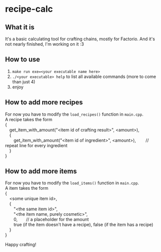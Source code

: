 # recipe-calc

## What it is

It's a basic calculating tool for crafting chains, mostly for Factorio.
And it's not nearly finished, I'm working on it :3

## How to use

1. ``make run exe=<your executable name here>``
2. ``./<your executable> help`` to list all available commands (more to come than just 4)
3. enjoy

## How to add more recipes

For now you have to modify the `load_recipes()` function in `main.cpp`.<br>
A recipe takes the form <br>
{ <br>
&ensp;&ensp;get_item_with_amount("\<item id of crafting result>", \<amount>),<br>
&ensp;&ensp;{<br>
&ensp;&ensp;&ensp;&ensp;get_item_with_amount("\<item id of ingredient>", \<amount>), &ensp;&ensp;&ensp;&ensp;// repeat line for every ingredient<br>
&ensp;&ensp;}<br>
}

## How to add more items

For now you have to modify the `load_items()` function in `main.cpp`.<br>
A item takes the form <br>
{<br>
&ensp;&ensp;\<some unique item id>,<br>
&ensp;&ensp;{<br>
&ensp;&ensp;&ensp;&ensp;"\<the same item id>",<br>
&ensp;&ensp;&ensp;&ensp;"\<the item name, purely cosmetic>",<br>
&ensp;&ensp;&ensp;&ensp;0,&ensp;&ensp;&ensp;&ensp;// a placeholder for the amount<br>
&ensp;&ensp;&ensp;&ensp;true (if the item doesn't have a recipe), false (if the item has a recipe)<br>
&ensp;&ensp;}<br>
}


Happy crafting!